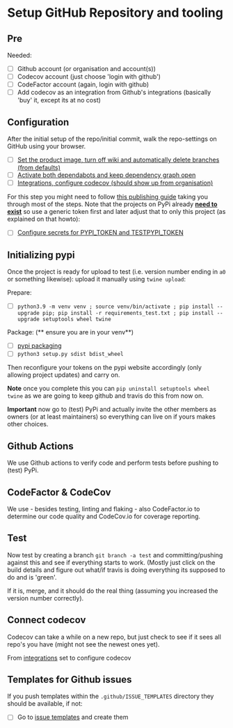 # Setup GitHub Repository and tooling

## Pre

Needed:

 - [ ] Github account (or organisation and account(s))
 - [ ] Codecov account (just choose 'login with github')
 - [ ] CodeFactor account (again, login with github)
 - [ ] Add codecov as an integration from Github's integrations (basically 'buy' it, except its at no cost)

## Configuration

After the initial setup of the repo/initial commit, walk the repo-settings on GitHub using your browser.

 - [ ] [Set the product image, turn off wiki and automatically delete branches (from defaults)](https://github.com/plugwise/python-plugwise/settings)
 - [ ] [Activate both dependabots and keep dependency graph open](https://github.com/plugwise/python-plugwise/settings/security_analysis)
 - [ ] [Integrations, configure codecov (should show up from organisation)](https://github.com/plugwise/python-plugwise/settings/installations)

For this step you might need to follow [this publishing guide](https://packaging.python.org/guides/publishing-package-distribution-releases-using-github-actions-ci-cd-workflows/) taking you through most of the steps. Note that the projects on PyPi already [**need to exist**](https://packaging.python.org/tutorials/packaging-projects/) so use a generic token first and later adjust that to only this project (as explained on that howto):

 - [ ] [Configure secrets for PYPI_TOKEN and TESTPYPI_TOKEN](https://github.com/plugwise/Plugwise-Smile/settings/secrets)

## Initializing pypi

Once the project is ready for upload to test (i.e. version number ending in `a0` or something likewise): upload it manually using `twine upload`: 

Prepare:

 - [ ] `python3.9 -m venv venv ; source venv/bin/activate ; pip install --upgrade pip; pip install -r requirements_test.txt ; pip install --upgrade setuptools wheel twine`

Package: (** ensure you are in your venv**)

 - [ ] [pypi packaging](https://packaging.python.org/tutorials/packaging-projects/)
 - [ ] `python3 setup.py sdist bdist_wheel`

Then reconfigure your tokens on the pypi website accordingly (only allowing project updates) and carry on.

**Note** once you complete this you can `pip uninstall setuptools wheel twine` as we are going to keep github and travis do this from now on.

**Important** now go to (test) PyPi and actually invite the other members as owners (or at least maintainers) so everything can live on if yours makes other choices.

## Github Actions

We use Github actions to verify code and perform tests before pushing to (test) PyPi.

## CodeFactor & CodeCov

We use - besides testing, linting and flaking - also CodeFactor.io to determine our code quality and CodeCov.io for coverage reporting.

## Test

Now test by creating a branch `git branch -a test` and committing/pushing against this and see if everything starts to work.
(Mostly just click on the build details and figure out what/if travis is doing everything its supposed to do and is 'green'.

If it is, merge, and it should do the real thing (assuming you increased the version number correctly).

## Connect codecov

Codecov can take a while on a new repo, but just check to see if it sees all repo's you have (might not see the newest ones yet).

From [integrations](https://github.com/plugwise/python-plugwise/settings/installations) set to configure codecov

## Templates for Github issues

If you push templates within the `.github/ISSUE_TEMPLATES` directory they should be available, if not:

 - [ ] Go to [issue templates](https://github.com/plugwise/python-plugwise/issues/templates/edit) and create them


